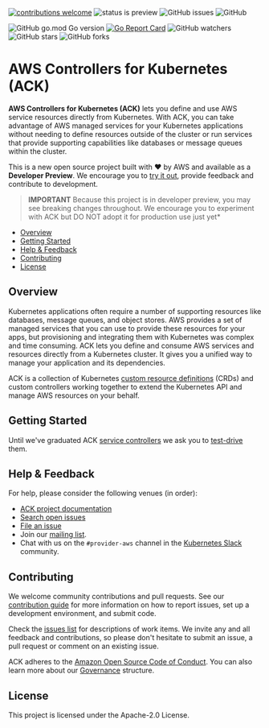 [![contributions welcome](https://img.shields.io/badge/contributions-welcome-brightgreen.svg?style=flat)](https://github.com/aws/aws-controllers-k8s/issues)
![status is preview](https://img.shields.io/badge/status-preview-brightgreen?style=flat)
![GitHub issues](https://img.shields.io/github/issues-raw/aws/aws-controllers-k8s?style=flat)
![GitHub](https://img.shields.io/github/license/aws/aws-controllers-k8s?style=flat)


![GitHub go.mod Go version](https://img.shields.io/github/go-mod/go-version/aws/aws-controllers-k8s)
[![Go Report Card](https://goreportcard.com/badge/github.com/aws/aws-controllers-k8s)](https://goreportcard.com/report/github.com/aws/aws-controllers-k8s)
![GitHub watchers](https://img.shields.io/github/watchers/aws/aws-controllers-k8s?style=social)
![GitHub stars](https://img.shields.io/github/stars/aws/aws-controllers-k8s?style=social)
![GitHub forks](https://img.shields.io/github/forks/aws/aws-controllers-k8s?style=social)



# AWS Controllers for Kubernetes (ACK)
**AWS Controllers for Kubernetes (ACK)** lets you define and use AWS service resources directly from Kubernetes. With ACK, you can take advantage of AWS managed services for your Kubernetes applications without needing to define resources outside of the cluster or run services that provide supporting capabilities like databases or message queues within the cluster.

This is a new open source project built with ❤️ by AWS and available as a **Developer Preview**. We encourage you to [try it out](https://aws.github.io/aws-controllers-k8s/dev-docs/testing/), provide feedback and contribute to development.

> **IMPORTANT** Because this project is in developer preview, you may see breaking changes throughout. We encourage you to experiment with ACK but DO NOT adopt it for production use just yet*

* [Overview](#overview)
* [Getting Started](#getting-started)
* [Help & Feedback](#help--feedback)
* [Contributing](#contributing)
* [License](#license)

## Overview

Kubernetes applications often require a number of supporting resources like databases, message queues, and object stores. AWS provides a set of managed services that you can use to provide these resources for your apps, but provisioning and integrating them with Kubernetes was complex and time consuming. ACK lets you define and consume AWS services and resources directly from a Kubernetes cluster. It gives you a unified way to manage your application and its dependencies.

ACK is a collection of Kubernetes [custom resource definitions](https://kubernetes.io/docs/concepts/extend-kubernetes/api-extension/custom-resources/) (CRDs) and custom controllers working together to extend the Kubernetes API and manage AWS resources on your behalf.

## Getting Started

Until we've graduated ACK [service controllers](https://aws.github.io/aws-controllers-k8s/services/) we ask you to [test-drive](https://aws.github.io/aws-controllers-k8s/dev-docs/testing/) them.

## Help & Feedback
For help, please consider the following venues (in order):

* [ACK project documentation](https://aws.github.io/aws-controllers-k8s/)
* [Search open issues](https://github.com/aws/aws-controllers-k8s/issues)
* [File an issue](https://github.com/aws/aws-controllers-k8s/issues/new/choose)
* Join our [mailing list](https://groups.google.com/forum/#!forum/aws-service-operator-user/).
* Chat with us on the `#provider-aws` channel in the [Kubernetes Slack](https://kubernetes.slack.com/) community.

## Contributing
We welcome community contributions and pull requests. See our [contribution guide](/CONTRIBUTING.md) for more information on how to report issues, set up a development environment, and submit code.

Check the [issues list](https://github.com/aws/aws-controllers-k8s/issues) for descriptions of work items. We invite any and all feedback and contributions, so please don't hesitate to submit an issue, a pull request or comment on an existing issue.

ACK adheres to the [Amazon Open Source Code of Conduct](https://aws.github.io/code-of-conduct). You can also learn more about our [Governance](/GOVERNANCE.md) structure.

## License
This project is licensed under the Apache-2.0 License.
